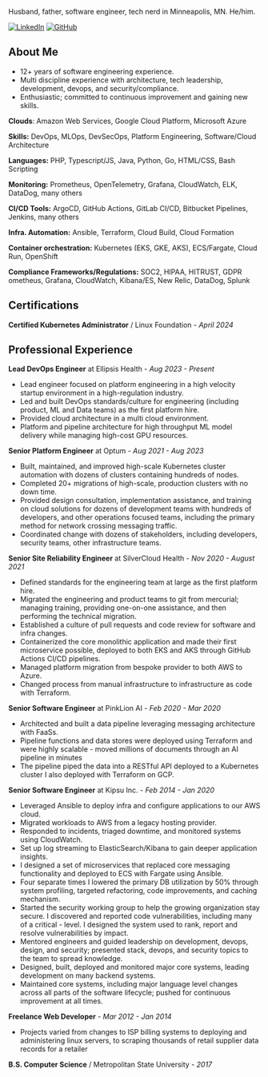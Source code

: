 Husband, father, software engineer, tech nerd in Minneapolis, MN. He/him.

[<img alt="LinkedIn" src="https://img.shields.io/badge/linkedin-%230077B5.svg?style=for-the-badge&logo=linkedin&logoColor=white"/>][linkedin]
[<img alt="GitHub" src="https://img.shields.io/badge/github-%23121011.svg?style=for-the-badge&logo=github&logoColor=white"/>][github]

[linkedin]: https://www.linkedin.com/in/john-vandeweghe/
[github]: https://github.com/johnvandeweghe


## About Me
- 12+ years of software engineering experience.
- Multi discipline experience with architecture, tech leadership, development, devops, and security/compliance.
- Enthusiastic; committed to continuous improvement and gaining new skills.

**Clouds**: Amazon Web Services, Google Cloud Platform, Microsoft Azure

**Skills:** DevOps, MLOps, DevSecOps, Platform Engineering, Software/Cloud Architecture

**Languages:** PHP, Typescript/JS, Java, Python, Go, HTML/CSS, Bash Scripting

**Monitoring:** Prometheus, OpenTelemetry, Grafana, CloudWatch, ELK, DataDog, many others

**CI/CD Tools:** ArgoCD, GitHub Actions, GitLab CI/CD, Bitbucket Pipelines, Jenkins, many others

**Infra. Automation:** Ansible, Terraform, Cloud Build, Cloud Formation

**Container orchestration:** Kubernetes (EKS, GKE, AKS), ECS/Fargate, Cloud Run, OpenShift

**Compliance Frameworks/Regulations:** SOC2, HIPAA, HITRUST, GDPR
ometheus, Grafana, CloudWatch, Kibana/ES, New Relic, DataDog, Splunk 


## Certifications

**Certified Kubernetes Administrator** / Linux Foundation - *April 2024*


## Professional Experience
**Lead DevOps Engineer** at Ellipsis Health	- *Aug 2023 - Present*

- Lead engineer focused on platform engineering in a high velocity startup environment in a high-regulation industry.
- Led and built DevOps standards/culture for engineering (including product, ML and Data teams) as the first platform hire.
- Provided cloud architecture in a multi cloud environment.
- Platform and pipeline architecture for high throughput ML model delivery while managing high-cost GPU resources.


**Senior Platform Engineer** at Optum - *Aug 2021 - Aug 2023*

- Built, maintained, and improved high-scale Kubernetes cluster automation with dozens of clusters containing hundreds of nodes.
- Completed 20+ migrations of high-scale, production clusters with no down time.
- Provided design consultation, implementation assistance, and training on cloud solutions for dozens of development teams with hundreds of developers, and other operations focused teams, including the primary method for network crossing messaging traffic.
- Coordinated change with dozens of stakeholders, including developers, security teams, other infrastructure teams.


**Senior Site Reliability Engineer** at SilverCloud Health - *Nov 2020 - August 2021*

- Defined standards for the engineering team at large as the first platform hire.
- Migrated the engineering and product teams to git from mercurial; managing training, providing one-on-one assistance, and then performing the technical migration. 
- Established a culture of pull requests and code review for software and infra changes. 
- Containerized the core monolithic application and made their first microservice possible, deployed to both EKS and AKS through GitHub Actions CI/CD pipelines.
- Managed platform migration from bespoke provider to both AWS to Azure.
- Changed process from manual infrastructure to infrastructure as code with Terraform.


**Senior Software Engineer** at PinkLion AI - *Feb 2020 - Mar 2020*

- Architected and built a data pipeline leveraging messaging architecture with FaaSs. 
- Pipeline functions and data stores were deployed using Terraform and were highly scalable - moved millions of documents through an AI pipeline in minutes
- The pipeline piped the data into a RESTful API deployed to a Kubernetes cluster I also deployed with Terraform on GCP. 


**Senior Software Engineer** at Kipsu Inc. - *Feb 2014 - Jan 2020*

- Leveraged Ansible to deploy infra and configure applications to our AWS cloud.
- Migrated workloads to AWS from a legacy hosting provider.
- Responded to incidents, triaged downtime, and monitored systems using CloudWatch.
- Set up log streaming to ElasticSearch/Kibana to gain deeper application insights.
- I designed a set of microservices that replaced core messaging functionality and deployed to ECS with Fargate using Ansible.
- Four separate times I lowered the primary DB utilization by 50% through system profiling, targeted refactoring, code improvements, and caching mechanism.
- Started the security working group to help the growing organization stay secure. I discovered and reported code vulnerabilities, including many of a critical - level. I designed the system used to rank, report and resolve vulnerabilities by impact.
- Mentored engineers and guided leadership on development, devops, design, and security; presented stack, devops, and security topics to the team to spread knowledge.
- Designed, built, deployed and monitored major core systems, leading development on many backend systems.
- Maintained core systems, including major language level changes across all parts of the software lifecycle; pushed for continuous improvement at all times.

**Freelance Web Developer** - *Mar 2012 - Jan 2014*

- Projects varied from changes to ISP billing systems to deploying and administering linux servers, to scraping thousands of retail supplier data records for a retailer

**B.S. Computer Science** / Metropolitan State University - *2017*
